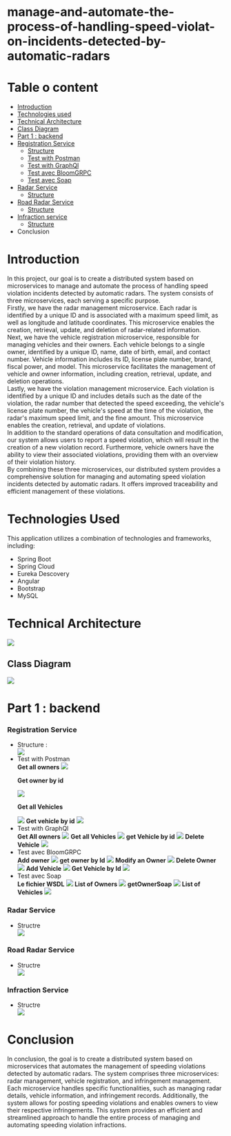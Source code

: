 # manage-and-automate-the-process-of-handling-speed-violat-on-incidents-detected-by-automatic-radars
<h1>Table o content</h1>
<ul>
  <li><a href="#intro">Introduction</a></li>
  <li><a href="#tech">Technologies used</a></li>
  <li><a href="#archi">Technical Architecture</a></li>
  <li><a href="#diagram">Class Diagram</a></li>
  <li><a href="#part1">Part 1 : backend</a></li>
  <li><a href="#registration">Registration Service</a>
    <ul>
      <li><a href="#strReg">Structure</a></li>
       <li><a href="#postman">Test with Postman</a></li>
       <li><a href="#graphql">Test with GraphQl</a></li>
       <li><a href="#grpc">Test avec BloomGRPC </a></li>
       <li><a href="#soap">Test avec Soap</a></li>
    </ul>
  </li>
  <li><a href="#radar">Radar Service</a>
    <ul>
      <li><a href="strRadar">Structure</a></li>
    </ul>
  </li>
  <li><a href="#road">Road Radar Service</a>
  <ul>
      <li><a href="#roadStr">Structure</a></li>
    </ul>
  </li>
  <li><a href="infra">Infraction service</a>
    <ul>
      <li><a href="#infraStr">Structure</a></li>
    </ul>
  </li>
  <li href="#conclusion">Conclusion</li>
</ul>
<h1 id="intro">Introduction</h1>
<p>In this project, our goal is to create a distributed system based on microservices to manage and automate the process of handling speed violation incidents detected by automatic radars. The system consists of three microservices, each serving a specific purpose.</br>
Firstly, we have the radar management microservice. Each radar is identified by a unique ID and is associated with a maximum speed limit, as well as longitude and latitude coordinates. This microservice enables the creation, retrieval, update, and deletion of radar-related information.</br>
Next, we have the vehicle registration microservice, responsible for managing vehicles and their owners. Each vehicle belongs to a single owner, identified by a unique ID, name, date of birth, email, and contact number. Vehicle information includes its ID, license plate number, brand, fiscal power, and model. This microservice facilitates the management of vehicle and owner information, including creation, retrieval, update, and deletion operations.</br>
Lastly, we have the violation management microservice. Each violation is identified by a unique ID and includes details such as the date of the violation, the radar number that detected the speed exceeding, the vehicle's license plate number, the vehicle's speed at the time of the violation, the radar's maximum speed limit, and the fine amount. This microservice enables the creation, retrieval, and update of violations.</br>
In addition to the standard operations of data consultation and modification, our system allows users to report a speed violation, which will result in the creation of a new violation record. Furthermore, vehicle owners have the ability to view their associated violations, providing them with an overview of their violation history.<br>
By combining these three microservices, our distributed system provides a comprehensive solution for managing and automating speed violation incidents detected by automatic radars. It offers improved traceability and efficient management of these violations.</p>
<h1 id="tech">Technologies Used</h1>
<p>This application utilizes a combination of technologies and frameworks, including:</p>
<ul>
  <li>Spring Boot</li>
  <li>Spring Cloud</li>
  <li>Eureka Descovery</li>
  <li>Angular</li>
  <li>Bootstrap</li>
  <li>MySQL</li>
</ul>
<h1 id="archi">Technical Architecture</h1>
<img src="archi2.PNG"/>
<h2 id="diagram">Class Diagram</h2>
<img src="class diagram.PNG"/>
<h1 id="part1">Part 1 : backend</h1>
<h3 id="registration">Registration Service</h3>
<ul>
  <li id="strReg">Structure : </li>
  <img src="/tests2/registrationSoap.PNG"/>
  <li id="postman">Test with Postman</li>
  <b>Get all owners</b>
  <img src="/tests/allOwners.PNG"/>
  <p><b>Get owner by id</b></p>
  <img src="/tests/ownerById.PNG"/>
  <p><b>Get all Vehicles</b></p>
  <img src="/tests/allVehicles.PNG"/>
  <b>Get vehicle by id</b>
  <img src="/tests/vehicleById.PNG"/>
  <li id="graphql">Test with GraphQl</li>
  <b>Get All owners</b>
  <img src="/tests/OwnersGrapgql.PNG"/>
  <b>Get all Vehicles</b>
  <img src="/tests/vehiclesGrapgql.PNG"/>
  <b>get Vehicle by id</b>
  <img src="/tests/VByIdGrapgql.PNG"/>
  <b>Delete Vehicle</b>
   <img src="/tests/deleteVehicle.PNG"/>
  <li id="grpc">Test avec BloomGRPC </li>
   <b>Add owner</b>
  <img src="/tests2/addOwnerGrpc.PNG"/>
   <b>get owner by Id</b>
  <img src="/tests2/getOwnerGrpc.PNG"/>
   <b>Modify an Owner</b>
  <img src="/tests2/modifyOwner.PNG"/>
   <b>Delete Owner</b>
  <img src="/tests2/DeleteOwner.PNG"/>
   <b>Add Vehicle</b>
  <img src="/tests2/addVehiclGrpce.PNG"/>
   <b>Get Vehicle by Id</b>
  <img src="/tests2/getVehicle.PNG"/>
  <li id="soap">Test avec Soap </li> 
  <b>Le fichier WSDL</b>
  <img src="/tests2/wsdl.PNG"/>
  <b>List of Owners</b>
  <img src="/tests2/ownersSoap.PNG"/>
  <b>getOwnerSoap</b>
  <img src="/tests2/getOwnerSoap.PNG"/>
  <b>List of Vehicles</b>
  <img src="/tests2/VehicleSoap.PNG"/> 
</ul>
<h3 id="radar">Radar Service</h3>
<ul>
  <li id="strRadar">Structre</li>
  <img src="radar.PNG"/>
</ul>
<h3 id="road">Road Radar Service</h3>
<ul>
  <li id="roadStr">Structre</li>
  <img src="road.PNG"/>
</ul>

<h3 href="infra">Infraction Service</h3>
<ul>
  <li id="infraStr">Structre</li>
  <img src="infraction.PNG"/>
</ul>
<h1 id="conclusion">Conclusion</h1>
<p>In conclusion, the goal is to create a distributed system based on microservices that automates the management of speeding violations detected by automatic radars. The system comprises three microservices: radar management, vehicle registration, and infringement management. Each microservice handles specific functionalities, such as managing radar details, vehicle information, and infringement records. Additionally, the system allows for posting speeding violations and enables owners to view their respective infringements. This system provides an efficient and streamlined approach to handle the entire process of managing and automating speeding violation infractions.</p>




















